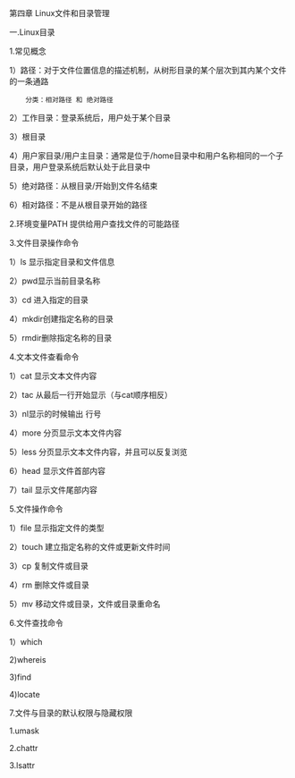 第四章 Linux文件和目录管理

一.Linux目录

1.常见概念

1）路径：对于文件位置信息的描述机制，从树形目录的某个层次到其内某个文件的一条通路

        分类：相对路径 和 绝对路径
        
2）工作目录：登录系统后，用户处于某个目录

3）根目录

4）用户家目录/用户主目录：通常是位于/home目录中和用户名称相同的一个子目录，用户登录系统后默认处于此目录中

5）绝对路径：从根目录/开始到文件名结束

6）相对路径：不是从根目录开始的路径

2.环境变量PATH 提供给用户查找文件的可能路径

3.文件目录操作命令

1）ls 显示指定目录和文件信息

2）pwd显示当前目录名称

3）cd 进入指定的目录

4）mkdir创建指定名称的目录

5）rmdir删除指定名称的目录

4.文本文件查看命令

1）cat 显示文本文件内容

2）tac 从最后一行开始显示（与cat顺序相反）

3）nl显示的时候输出 行号

4）more 分页显示文本文件内容

5）less 分页显示文本文件内容，并且可以反复浏览

6）head 显示文件首部内容

7）tail 显示文件尾部内容

5.文件操作命令

1）file 显示指定文件的类型

2）touch 建立指定名称的文件或更新文件时间

3）cp 复制文件或目录

4）rm 删除文件或目录

5）mv 移动文件或目录，文件或目录重命名

6.文件查找命令

1）which

2)whereis


3)find

4)locate

7.文件与目录的默认权限与隐藏权限

1.umask

2.chattr

3.lsattr


















